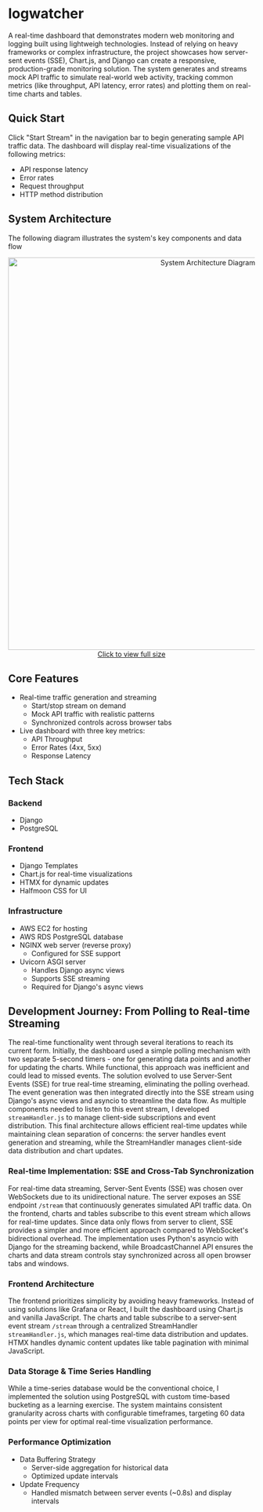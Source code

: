 # logwatcher

A real-time dashboard that demonstrates modern web monitoring and logging built using lightweigh technologies. Instead of relying on heavy frameworks or complex infrastructure, the project showcases how server-sent events (SSE), Chart.js, and Django can create a responsive, production-grade monitoring solution. The system generates and streams mock API traffic to simulate real-world web activity, tracking common metrics (like throughput, API latency, error rates) and plotting them on real-time charts and tables.

## Quick Start

Click "Start Stream" in the navigation bar to begin generating sample API traffic data. The dashboard will display real-time visualizations of the following metrics:

- API response latency
- Error rates
- Request throughput
- HTTP method distribution

## System Architecture
The following diagram illustrates the system's key components and data flow
<div align="center">
<a href="https://i.imgur.com/huNNdk3.png" target="_blank">
  <img src="https://i.imgur.com/huNNdk3.png" alt="System Architecture Diagram" width="800"/>
</a>
<a href="https://i.imgur.com/huNNdk3.png" target="_blank">Click to view full size</a>
</div>

## Core Features
- Real-time traffic generation and streaming
  - Start/stop stream on demand
  - Mock API traffic with realistic patterns
  - Synchronized controls across browser tabs
- Live dashboard with three key metrics:
  - API Throughput
  - Error Rates (4xx, 5xx)
  - Response Latency

## Tech Stack
### Backend
- Django
- PostgreSQL

### Frontend
- Django Templates
- Chart.js for real-time visualizations
- HTMX for dynamic updates
- Halfmoon CSS for UI

### Infrastructure
- AWS EC2 for hosting
- AWS RDS PostgreSQL database
- NGINX web server (reverse proxy)
  - Configured for SSE support
- Uvicorn ASGI server
  - Handles Django async views
  - Supports SSE streaming
  - Required for Django's async views

## Development Journey: From Polling to Real-time Streaming
The real-time functionality went through several iterations to reach its current form. Initially, the dashboard used a simple polling mechanism with two separate 5-second timers - one for generating data points and another for updating the charts. While functional, this approach was inefficient and could lead to missed events. The solution evolved to use Server-Sent Events (SSE) for true real-time streaming, eliminating the polling overhead. The event generation was then integrated directly into the SSE stream using Django's async views and asyncio to streamline the data flow. As multiple components needed to listen to this event stream, I developed `streamHandler.js` to manage client-side subscriptions and event distribution. This final architecture allows efficient real-time updates while maintaining clean separation of concerns: the server handles event generation and streaming, while the StreamHandler manages client-side data distribution and chart updates.

### Real-time Implementation: SSE and Cross-Tab Synchronization
For real-time data streaming, Server-Sent Events (SSE) was chosen over WebSockets due to its unidirectional nature. The server exposes an SSE endpoint `/stream` that continuously generates simulated API traffic data. On the frontend, charts and tables subscribe to this event stream which allows for real-time updates. Since data only flows from server to client, SSE provides a simpler and more efficient approach compared to WebSocket's bidirectional overhead. The implementation uses Python's asyncio with Django for the streaming backend, while BroadcastChannel API ensures the charts and data stream controls stay synchronized across all open browser tabs and windows.

### Frontend Architecture
The frontend prioritizes simplicity by avoiding heavy frameworks. Instead of using solutions like Grafana or React, I built the dashboard using Chart.js and vanilla JavaScript. The charts and table subscribe to a server-sent event stream `/stream` through a centralized StreamHandler `streamHandler.js`, which manages real-time data distribution and updates. HTMX handles dynamic content updates like table pagination with minimal JavaScript.

### Data Storage & Time Series Handling
While a time-series database would be the conventional choice, I implemented the solution using PostgreSQL with custom time-based bucketing as a learning exercise. The system maintains consistent granularity across charts with configurable timeframes, targeting 60 data points per view for optimal real-time visualization performance.

### Performance Optimization
- Data Buffering Strategy
  - Server-side aggregation for historical data
  - Optimized update intervals
- Update Frequency
  - Handled mismatch between server events (~0.8s) and display intervals


